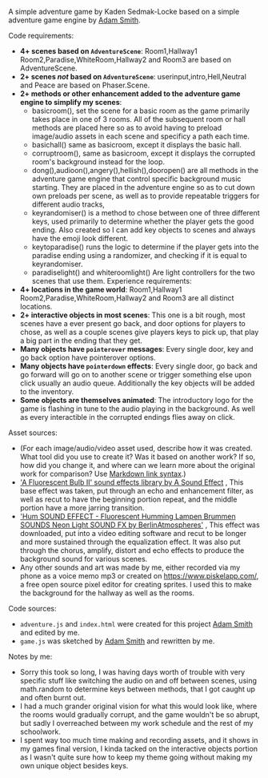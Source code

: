 A simple adventure game by Kaden Sedmak-Locke based on a simple adventure game engine by [Adam Smith](https://github.com/rndmcnlly).

Code requirements:
- **4+ scenes based on `AdventureScene`**: Room1,Hallway1 Room2,Paradise,WhiteRoom,Hallway2 and Room3 are based on AdventureScene.
- **2+ scenes *not* based on `AdventureScene`**: userinput,intro,Hell,Neutral and Peace are based on Phaser.Scene.
- **2+ methods or other enhancement added to the adventure game engine to simplify my scenes**:
    - basicroom(), set the scene for a basic room as the game primarily takes place in one of 3 rooms. All of the subsequent room or hall methods are placed here so as to avoid having to preload image/audio assets in each scene and specificy a path each time. 
    - basichall() same as basicroom, except it displays the basic hall.
    - corruptroom(), same as basicroom, except it displays the corrupted room's background instead for the loop.
    - dong(),audioon(),angery(),hellish(),dooropen() are all methods in the adventure game engine that control specific background music starting. They are placed in the adventure engine so as to cut down own preloads per scene, as well as to provide repeatable triggers for different audio tracks,
    - keyrandomiser() is a method to chose between one of three different keys, used primarily to determine whether the player gets the good ending. Also created so I can add key objects to scenes and always have the emoji look different.
    -  keytoparadise() runs the logic to determine if the player gets into the paradise ending using a randomizer, and checking if it is equal to keyrandomiser.
    - paradiselight() and whiteroomlight() Are light controllers for the two scenes that use them. 
Experience requirements:
- **4+ locations in the game world**: Room1,Hallway1 Room2,Paradise,WhiteRoom,Hallway2 and Room3 are all distinct locations.
- **2+ interactive objects in most scenes**: This one is a bit rough, most scenes have a ever present go back, and door options for players to chose, as well as a couple scenes give players keys to pick up, that play a big part in the ending that they get. 
- **Many objects have `pointerover` messages**: Every single door, key and go back option have pointerover options.
- **Many objects have `pointerdown` effects**: Every single door, go back and go forward will go on to another scene or trigger something else upon click usually an audio queue. Additionally the key objects will be added to the inventory. 
- **Some objects are themselves animated**: The introductory logo for the game is flashing in tune to the audio playing in the background. As well as every interactible in the corrupted endings flies away on click.

Asset sources:
- (For each image/audio/video asset used, describe how it was created. What tool did you use to create it? Was it based on another work? If so, how did you change it, and where can we learn more about the original work for comparison? Use [Markdown link syntax](https://docs.github.com/en/get-started/writing-on-github/getting-started-with-writing-and-formatting-on-github/basic-writing-and-formatting-syntax#links).)
- ['A Fluorescent Bulb II' sound effects library by A Sound Effect](https://www.youtube.com/watch?v=baUq5va4w3U) , This base effect was taken, put through an echo and enhancement filter, as well as recut to have the beginning portion repeat, and the middle portion have a more jarring transition.
- ['Hum SOUND EFFECT - Fluorescent Humming Lampen Brummen SOUNDS Neon Light SOUND FX by BerlinAtmospheres'](https://www.youtube.com/watch?v=BL8B_yh2iJs) , This effect was downloaded, put into a video editing software and recut to be longer and more sustained through the equalization effect. It was also put through the chorus, amplify, distort and echo effects to produce the background sound for various scenes.
- Any other sounds and art was made by me, either recorded via my phone as a voice memo mp3 or created on https://www.piskelapp.com/, a free open source pixel editor for creating sprites. I used this to make the background for the hallway as well as the rooms.

Code sources:
- `adventure.js` and `index.html` were created for this project [Adam Smith](https://github.com/rndmcnlly) and edited by me.
- `game.js` was sketched by [Adam Smith](https://github.com/rndmcnlly) and rewritten by me.

Notes by me:
- Sorry this took so long, I was having days worth of trouble with very specific stuff like switching the audio on and off between scenes, using math.random to determine keys between methods, that I got caught up and often burnt out. 
- I had a much grander original vision for what this would look like, where the rooms would gradually corrupt, and the game wouldn't be so abrupt, but sadly I overreached between my work schedule and the rest of my schoolwork.  
- I spent way too much time making and recording assets, and it shows in my games final version, I kinda tacked on the interactive objects portion as I wasn't quite sure how to keep my theme going without making my own unique object besides keys. 